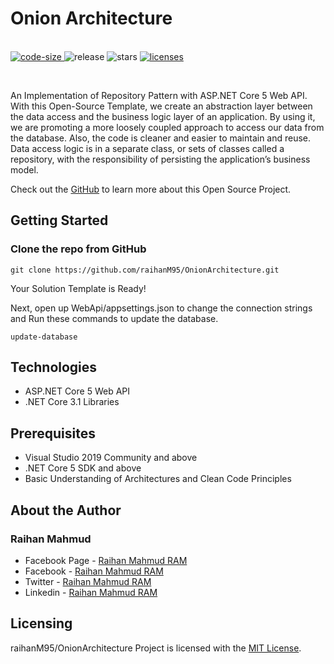 # Onion Architecture

<p align="left">
  <br>
  <a href="https://github.com/raihanM95/OnionArchitecture">
    <img src="https://img.shields.io/github/languages/code-size/raihanM95/OnionArchitecture" alt="code-size">
  </a>
  <a>
    <img src="https://img.shields.io/github/release/raihanM95/OnionArchitecture" alt="release">
  </a>
  <a>
    <img src="https://img.shields.io/github/stars/raihanM95/OnionArchitecture" alt="stars">
  </a>
  <a href="https://github.com/raihanM95/OnionArchitecture/blob/main/LICENSE">
    <img src="https://img.shields.io/badge/License-MIT-yellow.svg" alt="licenses">
  </a>
</p>

<br/>

An Implementation of Repository Pattern with ASP.NET Core 5 Web API. With this Open-Source Template, we create an abstraction layer between the data access and the business logic layer of an application. By using it, we are promoting a more loosely coupled approach to access our data from the database. Also, the code is cleaner and easier to maintain and reuse. Data access logic is in a separate class, or sets of classes called a repository, with the responsibility of persisting the application’s business model.

Check out the [GitHub](https://github.com/raihanM95/OnionArchitecture) to learn more about this Open Source Project.

## Getting Started

### Clone the repo from GitHub

`git clone https://github.com/raihanM95/OnionArchitecture.git`

Your Solution Template is Ready!

Next, open up WebApi/appsettings.json to change the connection strings and Run these commands to update the database.

`update-database`

## Technologies

- ASP.NET Core 5 Web API
- .NET Core 3.1 Libraries

## Prerequisites

- Visual Studio 2019 Community and above
- .NET Core 5 SDK and above
- Basic Understanding of Architectures and Clean Code Principles

## About the Author

### Raihan Mahmud

- Facebook Page - [Raihan Mahmud RAM](https://www.facebook.com/raihanmahmudofficial)
- Facebook - [Raihan Mahmud RAM](https://www.facebook.com/raihanM95)
- Twitter - [Raihan Mahmud RAM](https://twitter.com/raihanM95)
- Linkedin - [Raihan Mahmud RAM](https://www.linkedin.com/in/raihanM95)

## Licensing

raihanM95/OnionArchitecture Project is licensed with the [MIT License](https://github.com/raihanM95/OnionArchitecture/blob/main/LICENSE).

